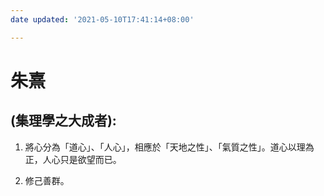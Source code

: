 ```yaml
---
date updated: '2021-05-10T17:41:14+08:00'

---
```


# 朱熹

## (集理學之大成者):

1.  將心分為「道心」、「人心」，相應於「天地之性」、「氣質之性」。道心以理為正，人心只是欲望而已。

2.  修己善群。
